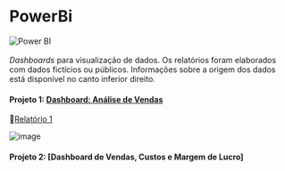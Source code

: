 # PowerBi
![Power BI](https://img.shields.io/badge/-Power%20BI-black?style=plastic&logo=Power-BI)
<br></br>
_Dashboards_ para visualização de dados. Os relatórios foram elaborados com dados fictícios ou públicos. Informações sobre a origem dos dados está disponível no canto inferior direito.

#### Projeto 1: [Dashboard: Análise de Vendas](https://app.powerbi.com/view?r=eyJrIjoiNDljMWFhZDMtZmJmNS00MGI3LWJiNGEtZTQ4ZTMzZjIxMjNiIiwidCI6IjhjZTM3NDEyLWVhNGItNDRlMC1iYjhmLWU0NDQ2YTgxMTAzNyJ9&pageName=ReportSection)
:book:[Relatório 1](https://github.com/nfreitas1990/PowerBi/blob/main/Projeto_1/Relatorio_Projeto%201.pdf)


![image](https://user-images.githubusercontent.com/28782509/176981989-e52cbe6f-0e91-4eb7-a701-07d090b4c146.png)

#### Projeto 2: [Dashboard de Vendas, Custos e Margem de Lucro]



